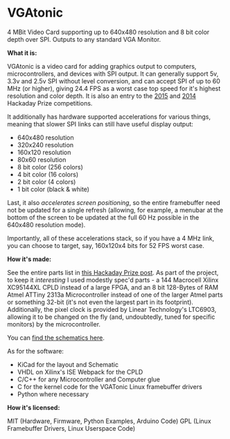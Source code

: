 VGAtonic
========

4 MBit Video Card supporting up to 640x480 resolution and 8 bit color depth over SPI.  Outputs to any standard VGA Monitor.

**What it is:**

VGAtonic is a video card for adding graphics output to computers, microcontrollers, and devices with SPI output.  It can generally support 5v, 3.3v and 2.5v SPI without level conversion, and can accept SPI of up to 60 MHz (or higher), giving 24.4 FPS as a worst case top speed for it's highest resolution and color depth.  It is also an entry to the [2015](https://hackaday.io/project/6309-vga-graphics-card-vgatonic) and [2014](https://hackaday.io/project/1943-vgatonic) Hackaday Prize competitions.

It additionally has hardware supported accelerations for various things, meaning that slower SPI links can still have useful display output:

 - 640x480 resolution  
 - 320x240 resolution
 - 160x120 resolution
 - 80x60 resolution
 - 8 bit color (256 colors)
 - 4 bit color (16 colors)
 - 2 bit color (4 colors)
 - 1 bit color (black & white)

Last, it also *accelerates screen positioning*, so the entire framebuffer need not be updated for a single refresh (allowing, for example, a menubar at the bottom of the screen to be updated at the full 60 Hz possible in the 640x480 resolution mode).

Importantly, all of these accelerations stack, so if you have a 4 MHz link, you can choose to target, say, 160x120x4 bits for 52 FPS worst case.

**How it's made:**

See the entire parts list in [this Hackaday Prize post](https://hackaday.io/project/1943-vgatonic/log/7136-breaking-down-the-bom-costs-per-board).  As part of the project, to keep it *interesting* I used modestly spec'd parts - a 144 Macrocell Xilinx XC95144XL CPLD instead of a large FPGA, and an 8 bit 128-Bytes of RAM Atmel ATTiny 2313a Microcontroller instead of one of the larger Atmel parts or something 32-bit (it's not even the largest part in its footprint).  Additionally, the pixel clock is provided by Linear Technology's LTC6903, allowing it to be changed on the fly (and, undoubtedly, tuned for specific monitors) by the microcontroller.  

You can [find the schematics here](https://github.com/dqydj/VGAtonic/tree/master/First_Draft).

As for the software:


 - KiCad for the layout and Schematic
 - VHDL on Xilinx's ISE Webpack for the CPLD
 - C/C++ for any Microcontroller and Computer glue
 - C for the kernel code for the VGATonic Linux framebuffer drivers
 - Python where necessary

**How it's licensed:**

MIT (Hardware, Firmware, Python Examples, Arduino Code)
GPL (Linux Framebuffer Drivers, Linux Userspace Code)